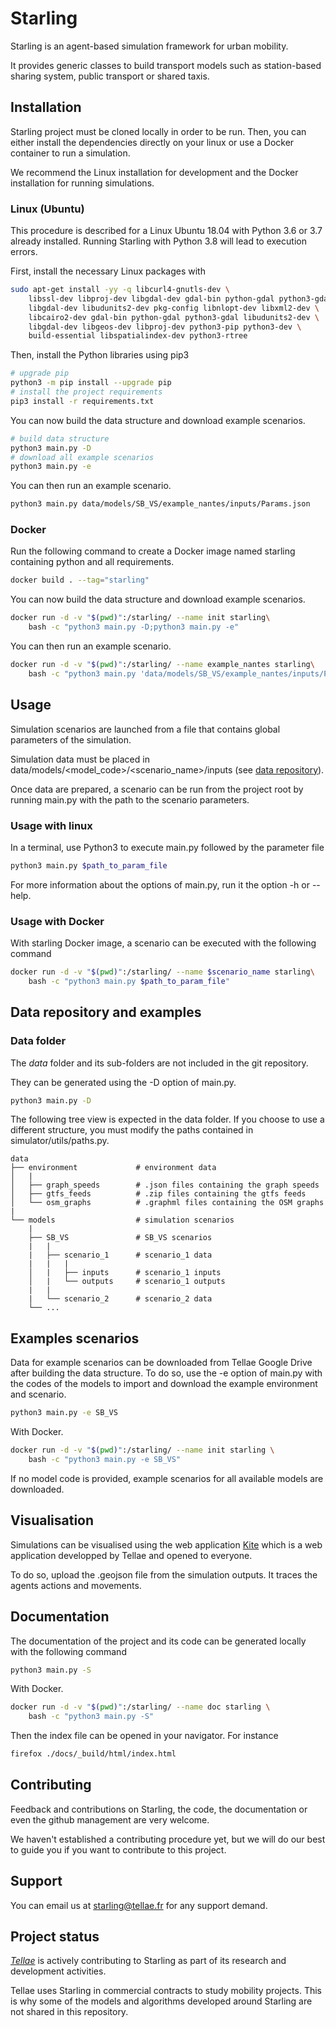 # Starling

Starling is an agent-based simulation framework for urban mobility.

It provides generic classes to build transport models such as station-based sharing system,
public transport or shared taxis.

## Installation

Starling project must be cloned locally in order to be run.
Then, you can either install the dependencies directly on your linux or
use a Docker container to run a simulation.

We recommend the Linux installation for development and the Docker installation for running simulations.

### Linux (Ubuntu)

This procedure is described for a Linux Ubuntu 18.04 with Python 3.6 or 3.7 already installed. Running Starling with Python 3.8 will lead to execution errors.

First, install the necessary Linux packages with

```bash
sudo apt-get install -yy -q libcurl4-gnutls-dev \
    libssl-dev libproj-dev libgdal-dev gdal-bin python-gdal python3-gdal \
    libgdal-dev libudunits2-dev pkg-config libnlopt-dev libxml2-dev \
    libcairo2-dev gdal-bin python-gdal python3-gdal libudunits2-dev \
    libgdal-dev libgeos-dev libproj-dev python3-pip python3-dev \
    build-essential libspatialindex-dev python3-rtree
```

Then, install the Python libraries using pip3

```bash
# upgrade pip
python3 -m pip install --upgrade pip
# install the project requirements
pip3 install -r requirements.txt
```

You can now build the data structure and download example scenarios.

```bash
# build data structure
python3 main.py -D
# download all example scenarios
python3 main.py -e
```

You can then run an example scenario.

```bash
python3 main.py data/models/SB_VS/example_nantes/inputs/Params.json
```

### Docker

Run the following command
to create a Docker image named starling
containing python and all requirements.

```bash
docker build . --tag="starling"
```

You can now build the data structure and download example scenarios.

```bash
docker run -d -v "$(pwd)":/starling/ --name init starling\
    bash -c "python3 main.py -D;python3 main.py -e"
```

You can then run an example scenario.

```bash
docker run -d -v "$(pwd)":/starling/ --name example_nantes starling\
    bash -c "python3 main.py 'data/models/SB_VS/example_nantes/inputs/Params.json'"
```

## Usage

Simulation scenarios are launched from a file that contains
global parameters of the simulation.

Simulation data must be placed in data/models/<model_code>/<scenario_name>/inputs
(see [data repository](#data-folder)).

Once data are prepared, a scenario can be run from the project
root by running main.py with the path to the scenario parameters.

### Usage with linux

In a terminal, use Python3 to execute main.py followed by the parameter file

```bash
python3 main.py $path_to_param_file
```

For more information about the options of main.py, run it the option -h or --help.

### Usage with Docker

With starling Docker image, a scenario can be executed with the following command

```bash
docker run -d -v "$(pwd)":/starling/ --name $scenario_name starling\
    bash -c "python3 main.py $path_to_param_file"
```

## Data repository and examples

### Data folder

The *data* folder and its sub-folders are not included in the git repository.

They can be generated using the -D option of main.py.

```bash
python3 main.py -D
```

The following tree view is expected in the data folder. If you choose to use a different structure,
you must modify the paths contained in simulator/utils/paths.py.

```text
data
├── environment             # environment data
│   |
│   ├── graph_speeds        # .json files containing the graph speeds
│   ├── gtfs_feeds          # .zip files containing the gtfs feeds
│   └── osm_graphs          # .graphml files containing the OSM graphs
|
└── models                  # simulation scenarios
    |
    ├── SB_VS               # SB_VS scenarios
    |   |
    |   ├── scenario_1      # scenario_1 data
    |   |   |
    │   |   ├── inputs      # scenario_1 inputs
    │   |   └── outputs     # scenario_1 outputs
    |   |
    |   └── scenario_2      # scenario_2 data
    └── ...
```

## Examples scenarios

Data for example scenarios can be downloaded from Tellae Google Drive after
building the data structure. To do so, use the -e option of main.py with
the codes of the models to import and download the example environment and scenario.

```bash
python3 main.py -e SB_VS
```

With Docker.

```bash
docker run -d -v "$(pwd)":/starling/ --name init starling \
    bash -c "python3 main.py -e SB_VS"
```

If no model code is provided, example scenarios for all available models are
downloaded.

## Visualisation

Simulations can be visualised using the web application [Kite](https://kite.tellae.fr/)
which is a web application developped by Tellae and opened to everyone.

To do so, upload the .geojson file from the simulation outputs.
It traces the agents actions and movements.

## Documentation

The documentation of the project and its code can be generated locally with the following command

```bash
python3 main.py -S
```

With Docker.

```bash
docker run -d -v "$(pwd)":/starling/ --name doc starling \
    bash -c "python3 main.py -S"
```

Then the index file can be opened in your navigator. For instance

```bash
firefox ./docs/_build/html/index.html
```

## Contributing

Feedback and contributions on Starling, the code, the documentation or
even the github management are very welcome.

We haven't established a contributing procedure yet, but we will do our
best to guide you if you want to contribute to this project.

## Support

You can email us at starling@tellae.fr for any support demand.

## Project status

[*Tellae*](https://tellae.fr/) is actively contributing to Starling as part of its research and development activities.

Tellae uses Starling in commercial contracts to study mobility projects. This is why
some of the models and algorithms developed around Starling are not shared in this repository.
